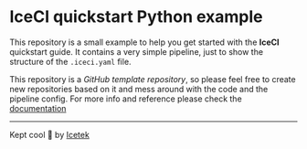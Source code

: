 # IceCI quickstart Python example 

This repository is a small example to help you get started with the **IceCI** quickstart guide. It contains a very simple pipeline, just to show the structure of the `.iceci.yaml` file.

This repository is a *GitHub template repository*, so please feel free to create new repositories based on it and mess around with the code and the pipeline config. For more info and reference please check the [documentation](https://iceci.readthedocs.io/)

---

Kept cool &#x1f9ca; by [Icetek](https://icetek.io/)
